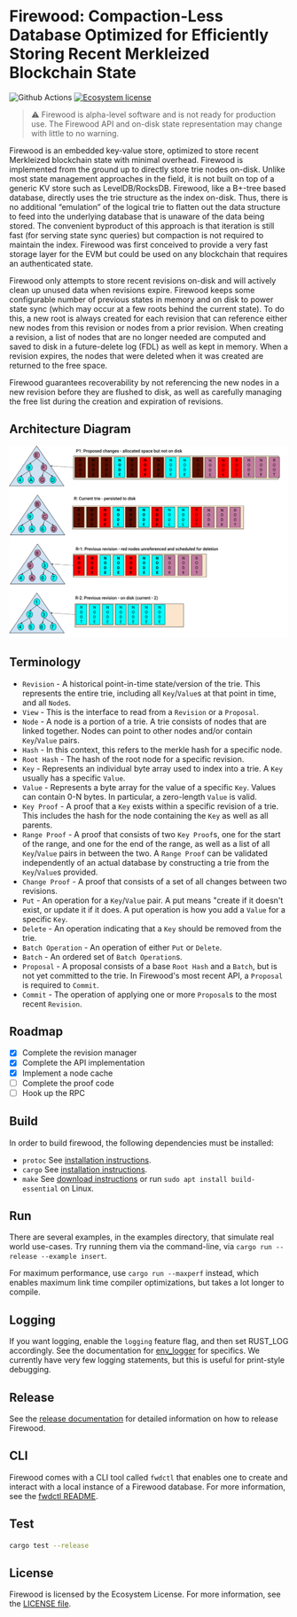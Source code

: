 # Firewood: Compaction-Less Database Optimized for Efficiently Storing Recent Merkleized Blockchain State

![Github Actions](https://github.com/ava-labs/firewood/actions/workflows/ci.yaml/badge.svg?branch=main)
[![Ecosystem license](https://img.shields.io/badge/License-Ecosystem-blue.svg)](./LICENSE.md)

> :warning: Firewood is alpha-level software and is not ready for production
> use. The Firewood API and on-disk state representation may change with
> little to no warning.

Firewood is an embedded key-value store, optimized to store recent Merkleized blockchain
state with minimal overhead. Firewood is implemented from the ground up to directly
store trie nodes on-disk. Unlike most state management approaches in the field,
it is not built on top of a generic KV store such as LevelDB/RocksDB. Firewood, like a
B+-tree based database, directly uses the trie structure as the index on-disk. Thus,
there is no additional “emulation” of the logical trie to flatten out the data structure
to feed into the underlying database that is unaware of the data being stored. The convenient
byproduct of this approach is that iteration is still fast (for serving state sync queries)
but compaction is not required to maintain the index. Firewood was first conceived to provide
a very fast storage layer for the EVM but could be used on any blockchain that
requires an authenticated state.

Firewood only attempts to store recent revisions on-disk and will actively clean up
unused data when revisions expire. Firewood keeps some configurable number of previous states in memory and on disk to power state sync (which may occur at a few roots behind the current state). To do this, a new root is always created for each revision that can reference either new nodes from this revision or nodes from a prior revision. When creating a revision, a list of nodes that are no longer needed are computed and saved to disk in a future-delete log (FDL) as well as kept in memory. When a revision expires, the nodes that were deleted when it was created are returned to the free space.

Firewood guarantees recoverability by not referencing the new nodes in a new revision before they are flushed to disk, as well as carefully managing the free list during the creation and expiration of revisions.

## Architecture Diagram

![architecture diagram](./docs/assets/architecture.svg)

## Terminology

- `Revision` - A historical point-in-time state/version of the trie. This
  represents the entire trie, including all `Key`/`Value`s at that point
  in time, and all `Node`s.
- `View` - This is the interface to read from a `Revision` or a `Proposal`.
- `Node` - A node is a portion of a trie. A trie consists of nodes that are linked
  together. Nodes can point to other nodes and/or contain `Key`/`Value` pairs.
- `Hash` - In this context, this refers to the merkle hash for a specific node.
- `Root Hash` - The hash of the root node for a specific revision.
- `Key` - Represents an individual byte array used to index into a trie. A `Key`
  usually has a specific `Value`.
- `Value` - Represents a byte array for the value of a specific `Key`. Values can
  contain 0-N bytes. In particular, a zero-length `Value` is valid.
- `Key Proof` - A proof that a `Key` exists within a specific revision of a trie.
  This includes the hash for the node containing the `Key` as well as all parents.
- `Range Proof` - A proof that consists of two `Key Proof`s, one for the start of
  the range, and one for the end of the range, as well as a list of all `Key`/`Value`
  pairs in between the two. A `Range Proof` can be validated independently of an
  actual database by constructing a trie from the `Key`/`Value`s provided.
- `Change Proof` - A proof that consists of a set of all changes between two
  revisions.
- `Put` - An operation for a `Key`/`Value` pair. A put means "create if it doesn't
  exist, or update it if it does. A put operation is how you add a `Value` for a
  specific `Key`.
- `Delete` - An operation indicating that a `Key` should be removed from the trie.
- `Batch Operation` - An operation of either `Put` or `Delete`.
- `Batch` - An ordered set of `Batch Operation`s.
- `Proposal` - A proposal consists of a base `Root Hash` and a `Batch`, but is not
  yet committed to the trie. In Firewood's most recent API, a `Proposal` is required
  to `Commit`.
- `Commit` - The operation of applying one or more `Proposal`s to the most recent
  `Revision`.

## Roadmap

- [X] Complete the revision manager
- [X] Complete the API implementation
- [X] Implement a node cache
- [ ] Complete the proof code
- [ ] Hook up the RPC

## Build

In order to build firewood, the following dependencies must be installed:

- `protoc` See [installation instructions](https://grpc.io/docs/protoc-installation/).
- `cargo` See [installation instructions](https://doc.rust-lang.org/cargo/getting-started/installation.html).
- `make` See [download instructions](https://www.gnu.org/software/make/#download) or run `sudo apt install build-essential` on Linux.

## Run

There are several examples, in the examples directory, that simulate real world
use-cases. Try running them via the command-line, via `cargo run --release
--example insert`.

For maximum performance, use `cargo run --maxperf` instead, which enables maximum
link time compiler optimizations, but takes a lot longer to compile.

## Logging

If you want logging, enable the `logging` feature flag, and then set RUST\_LOG accordingly.
See the documentation for [env\_logger](https://docs.rs/env_logger/latest/env_logger/) for specifics.
We currently have very few logging statements, but this is useful for print-style debugging.

## Release

See the [release documentation](./RELEASE.md) for detailed information on how to release Firewood.

## CLI

Firewood comes with a CLI tool called `fwdctl` that enables one to create and interact with a local instance of a Firewood database. For more information, see the [fwdctl README](fwdctl/README.md).

## Test

```sh
cargo test --release
```

## License

Firewood is licensed by the Ecosystem License. For more information, see the
[LICENSE file](./LICENSE.md).
